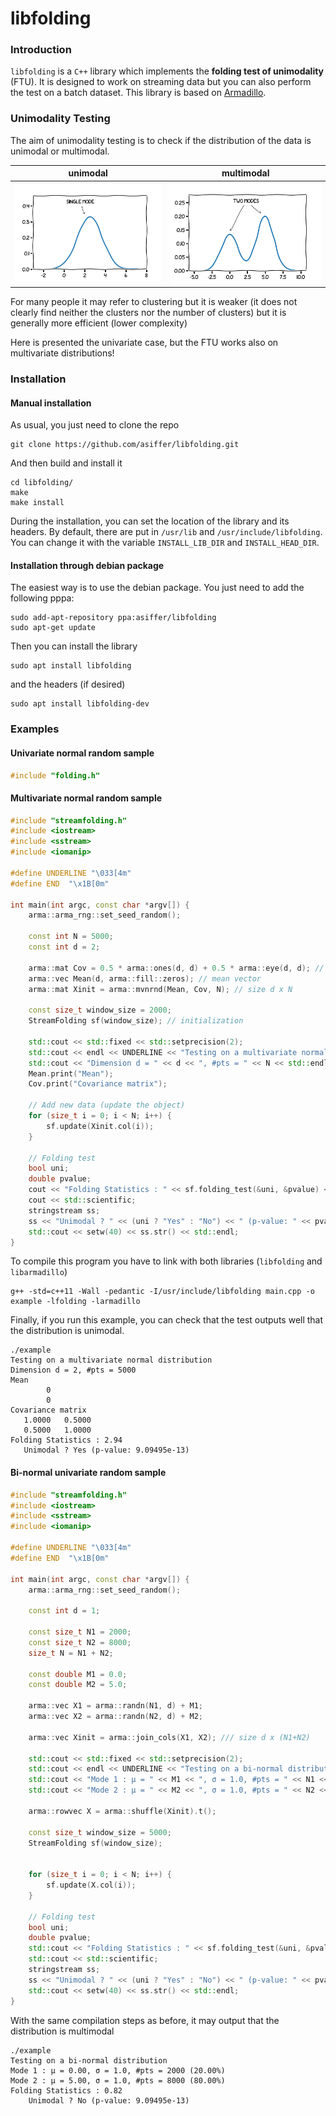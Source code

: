 # libfolding

### Introduction
`libfolding` is a `C++` library which implements the **folding test of unimodality** (FTU). 
It is designed to work on streaming data but you can also perform the test on a batch dataset.
This library is based on [Armadillo](http://arma.sourceforge.net/).

### Unimodality Testing

The aim of unimodality testing is to check if the distribution of the data is unimodal or multimodal.


| unimodal | multimodal |
| --- | --- |
|![unimodal](https://github.com/asiffer/libfolding/blob/master/img/1mode.png) | ![unimodal](https://github.com/asiffer/libfolding/blob/master/img/2modes.png) |


For many people it may refer to clustering but it is weaker (it does not clearly find neither the clusters 
nor the number of clusters) but it is generally more efficient (lower complexity)

Here is presented the univariate case, but the FTU works also on multivariate distributions!

### Installation
#### Manual installation

As usual, you just need to clone the repo
```commandline
git clone https://github.com/asiffer/libfolding.git
```
And then build and install it
```commandline
cd libfolding/
make
make install
```
During the installation, you can set the location of the library and its headers.
By default, there are put in `/usr/lib` and `/usr/include/libfolding`. You can change it with the variable `INSTALL_LIB_DIR` and
`INSTALL_HEAD_DIR`.

#### Installation through debian package

The easiest way is to use the debian package. You just need to add the following pppa:
```commandline
sudo add-apt-repository ppa:asiffer/libfolding
sudo apt-get update
```
Then you can install the library
```commandline
sudo apt install libfolding
```
and the headers (if desired)
```commandline
sudo apt install libfolding-dev
```

### Examples

#### Univariate normal random sample
```c++
#include "folding.h"

```

#### Multivariate normal random sample
```c++
#include "streamfolding.h"
#include <iostream>
#include <sstream>
#include <iomanip>

#define UNDERLINE "\033[4m"
#define END  "\x1B[0m"

int main(int argc, const char *argv[]) {
    arma::arma_rng::set_seed_random();

    const int N = 5000;
    const int d = 2;

    arma::mat Cov = 0.5 * arma::ones(d, d) + 0.5 * arma::eye(d, d); // covariance matrix
    arma::vec Mean(d, arma::fill::zeros); // mean vector
    arma::mat Xinit = arma::mvnrnd(Mean, Cov, N); // size d x N

    const size_t window_size = 2000;
    StreamFolding sf(window_size); // initialization

    std::cout << std::fixed << std::setprecision(2);
    std::cout << endl << UNDERLINE << "Testing on a multivariate normal distribution" << END << std::endl;
    std::cout << "Dimension d = " << d << ", #pts = " << N << std::endl;
    Mean.print("Mean");
    Cov.print("Covariance matrix");

    // Add new data (update the object)
    for (size_t i = 0; i < N; i++) {
        sf.update(Xinit.col(i));
    }
    
    // Folding test
    bool uni;
    double pvalue;
    cout << "Folding Statistics : " << sf.folding_test(&uni, &pvalue) << endl;
    cout << std::scientific;
    stringstream ss;
    ss << "Unimodal ? " << (uni ? "Yes" : "No") << " (p-value: " << pvalue << ")";
    std::cout << setw(40) << ss.str() << std::endl;
}
```

To compile this program you have to link with both libraries (`libfolding` and `libarmadillo`)
```commandline
g++ -std=c++11 -Wall -pedantic -I/usr/include/libfolding main.cpp -o example -lfolding -larmadillo 
```

Finally, if you run this example, you can check that the test outputs well that the distribution is unimodal.
```shell
./example
Testing on a multivariate normal distribution
Dimension d = 2, #pts = 5000
Mean
        0
        0
Covariance matrix
   1.0000   0.5000
   0.5000   1.0000
Folding Statistics : 2.94
   Unimodal ? Yes (p-value: 9.09495e-13)

```



#### Bi-normal univariate random sample

```c++
#include "streamfolding.h"
#include <iostream>
#include <sstream>
#include <iomanip>

#define UNDERLINE "\033[4m"
#define END  "\x1B[0m"

int main(int argc, const char *argv[]) {
    arma::arma_rng::set_seed_random();
    
    const int d = 1;
    
    const size_t N1 = 2000;
    const size_t N2 = 8000;
    size_t N = N1 + N2;
    
    const double M1 = 0.0;
    const double M2 = 5.0;
    
    arma::vec X1 = arma::randn(N1, d) + M1;
    arma::vec X2 = arma::randn(N2, d) + M2;
    
    arma::vec Xinit = arma::join_cols(X1, X2); /// size d x (N1+N2)
    
    std::cout << std::fixed << std::setprecision(2);
    std::cout << endl << UNDERLINE << "Testing on a bi-normal distribution" << END << std::endl;
    std::cout << "Mode 1 : µ = " << M1 << ", σ = 1.0, #pts = " << N1 << " (" << (100. * N1 / N) << "%)" << std::endl;
    std::cout << "Mode 2 : µ = " << M2 << ", σ = 1.0, #pts = " << N2 << " (" << (100. * N2 / N) << "%)" << std::endl;
    
    arma::rowvec X = arma::shuffle(Xinit).t();
    
    const size_t window_size = 5000;
    StreamFolding sf(window_size);
    
    
    for (size_t i = 0; i < N; i++) {
        sf.update(X.col(i));
    }
    
    // Folding test
    bool uni;
    double pvalue;
    std::cout << "Folding Statistics : " << sf.folding_test(&uni, &pvalue) << std::endl;
    std::cout << std::scientific;
    stringstream ss;
    ss << "Unimodal ? " << (uni ? "Yes" : "No") << " (p-value: " << pvalue << ")";
    std::cout << setw(40) << ss.str() << std::endl;
}
```

With the same compilation steps as before, it may output that the distribution is multimodal
```shell
./example
Testing on a bi-normal distribution
Mode 1 : µ = 0.00, σ = 1.0, #pts = 2000 (20.00%)
Mode 2 : µ = 5.00, σ = 1.0, #pts = 8000 (80.00%)
Folding Statistics : 0.82
    Unimodal ? No (p-value: 9.09495e-13)

```

